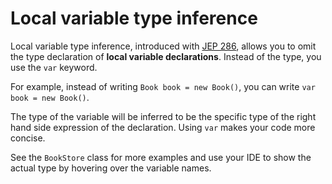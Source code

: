 # Local variable type inference

Local variable type inference, introduced with [JEP 286](https://openjdk.org/jeps/286), allows you to omit the type declaration of **local variable declarations**.
Instead of the type, you use the `var` keyword.

For example, instead of writing `Book book = new Book()`, you can write `var book = new Book()`.

The type of the variable will be inferred to be the specific type of the right hand side expression of the declaration.
Using `var` makes your code more concise.

See the `BookStore` class for more examples and use your IDE to show the actual type by hovering over
the variable names.